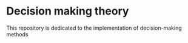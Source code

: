 # Decision making theory

This repository is dedicated to the implementation of decision-making methods